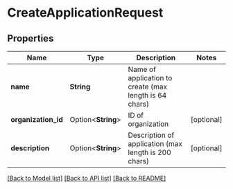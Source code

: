 # CreateApplicationRequest

## Properties

Name | Type | Description | Notes
------------ | ------------- | ------------- | -------------
**name** | **String** | Name of application to create (max length is 64 chars) | 
**organization_id** | Option<**String**> | ID of organization | [optional]
**description** | Option<**String**> | Description of application (max length is 200 chars) | [optional]

[[Back to Model list]](../README.md#documentation-for-models) [[Back to API list]](../README.md#documentation-for-api-endpoints) [[Back to README]](../README.md)


